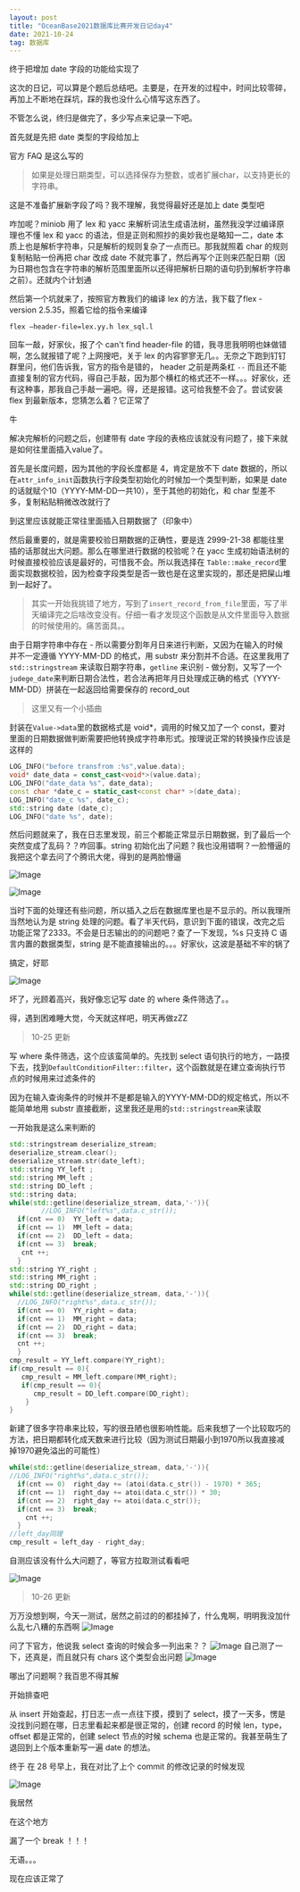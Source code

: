 ```yaml
---
layout: post
title: "OceanBase2021数据库比赛开发日记day4"
date: 2021-10-24
tag: 数据库
---   
```


终于把增加 date 字段的功能给实现了

这次的日记，可以算是个题后总结吧。主要是，在开发的过程中，时间比较零碎，再加上不断地在踩坑，踩的我也没什么心情写这东西了。

不管怎么说，终归是做完了，多少写点来记录一下吧。

首先就是先把 date 类型的字段给加上

官方 FAQ 是这么写的

> 如果是处理日期类型，可以选择保存为整数，或者扩展char，以支持更长的字符串。

这是不准备扩展新字段了吗？我不理解，我觉得最好还是加上 date 类型吧

咋加呢？miniob 用了 lex 和 yacc 来解析词法生成语法树，虽然我没学过编译原理也不懂 lex 和 yacc 的语法，但是正则和照抄的奥妙我也是略知一二，date 本质上也是解析字符串，只是解析的规则复杂了一点而已。那我就照着 char 的规则复制粘贴一份再把 char 改成 date 不就完事了，然后再写个正则来匹配日期（因为日期也包含在字符串的解析范围里面所以还得把解析日期的语句扔到解析字符串之前）。还就内个计划通

然后第一个坑就来了，按照官方教我们的编译 lex 的方法，我下载了flex - version 2.5.35，照着它给的指令来编译
```
flex –header-file=lex.yy.h lex_sql.l
```
回车一敲，好家伙，报了个 can't find header-file 的错，我寻思我明明也妹做错啊，怎么就报错了呢？上网搜吧，关于 lex 的内容寥寥无几。。无奈之下跑到钉钉群里问，他们告诉我，官方的指令是错的， header 之前是两条杠 `--` 而且还不能直接复制的官方代码，得自己手敲，因为那个横杠的格式还不一样。。。好家伙，还有这种事，那我自己手敲一遍吧。得，还是报错。这可给我整不会了。尝试安装 flex 到最新版本，您猜怎么着？它正常了

牛

解决完解析的问题之后，创建带有 date 字段的表格应该就没有问题了，接下来就是如何往里面插入value了。

首先是长度问题，因为其他的字段长度都是 4，肯定是放不下 date 数据的，所以在`attr_info_init`函数执行字段类型初始化的时候加一个类型判断，如果是 date 的话就赋个10（YYYY-MM-DD一共10），至于其他的初始化，和 char 型差不多，复制粘贴稍微改改就行了

到这里应该就能正常往里面插入日期数据了（印象中）

然后最重要的，就是需要校验日期数据的正确性，要是连 2999-21-38 都能往里插的话那就出大问题。那么在哪里进行数据的校验呢？在 yacc 生成初始语法树的时候直接校验应该是最好的，可惜我不会。所以我选择在 `Table::make_record`里面实现数据校验，因为检查字段类型是否一致也是在这里实现的，那还是把屎山堆到一起好了。

> 其实一开始我挑错了地方，写到了`insert_record_from_file`里面，写了半天编译完之后啥改变没有。仔细一看才发现这个函数是从文件里面导入数据的时候使用的。痛苦面具。。

由于日期字符串中存在 - 所以需要分割年月日来进行判断，又因为在输入的时候并不一定遵循 YYYY-MM-DD 的格式，用 substr 来分割并不合适。在这里我用了 `std::stringstream` 来读取日期字符串，`getline` 来识别 - 做分割，又写了一个`judege_date`来判断日期合法性，若合法再把年月日处理成正确的格式（YYYY-MM-DD）拼装在一起返回给需要保存的 record_out

> 这里又有一个小插曲

封装在`Value->data`里的数据格式是 void*，调用的时候又加了一个 const，要对里面的日期数据做判断需要把他转换成字符串形式。按理说正常的转换操作应该是这样的

```C++
LOG_INFO("before transfrom :%s",value.data);
void* date_data = const_cast<void*>(value.data);
LOG_INFO("date_data %s", date_data);
const char *date_c = static_cast<const char* >(date_data);
LOG_INFO("date_c %s", date_c);
std::string date (date_c);
LOG_INFO("date %s", date);
```

然后问题就来了，我在日志里发现，前三个都能正常显示日期数据，到了最后一个突然变成了乱码？？咋回事。string 初始化出了问题？我也没用错啊？一脸懵逼的我把这个拿去问了个腾讯大佬，得到的是两脸懵逼

![Image](https://pic4.zhimg.com/80/v2-9fa1719480bdf3e05a237048d3603c95.png)

![Image](https://pic4.zhimg.com/80/v2-d068d844ee4efad9505d5bf81e212d8b.png)

当时下面的处理还有些问题，所以插入之后在数据库里也是不显示的。所以我理所当然地认为是 string 处理的问题。看了半天代码，意识到下面的错误，改完之后功能正常了2333。不会是日志输出的的问题吧？查了一下发现，%s 只支持 C 语言内置的数据类型，string 是不能直接输出的。。。好家伙，这波是基础不牢的锅了

搞定，好耶

![Image](https://pic4.zhimg.com/80/v2-90f1a2f6850ce051fed739d2085cd1d5.png)


坏了，光顾着高兴，我好像忘记写 date 的 where 条件筛选了。。

得，遇到困难睡大觉，今天就这样吧，明天再做zZZ

> 10-25 更新

写 where 条件筛选，这个应该蛮简单的。先找到 select 语句执行的地方，一路摸下去，找到`DefaultConditionFilter::filter`，这个函数就是在建立查询执行节点的时候用来过滤条件的

因为在输入查询条件的时候并不是都是输入的YYYY-MM-DD的规定格式，所以不能简单地用 substr 直接截断，这里我还是用的`std::stringstream`来读取

一开始我是这么来判断的
```C++
std::stringstream deserialize_stream;
deserialize_stream.clear();
deserialize_stream.str(date_left);
std::string YY_left ;
std::string MM_left ;
std::string DD_left ;
std::string data;
while(std::getline(deserialize_stream, data,'-')){
        //LOG_INFO("left%s",data.c_str());
  if(cnt == 0)  YY_left = data;
  if(cnt == 1)  MM_left = data;
  if(cnt == 2)  DD_left = data;
  if(cnt == 3)  break;
   cnt ++;
  }
std::string YY_right ;
std::string MM_right ;
std::string DD_right ;
while(std::getline(deserialize_stream, data,'-')){
  //LOG_INFO("right%s",data.c_str());
  if(cnt == 0)  YY_right = data;
  if(cnt == 1)  MM_right = data;
  if(cnt == 2)  DD_right = data;
  if(cnt == 3)  break;
  cnt ++;
  }
cmp_result = YY_left.compare(YY_right);
if(cmp_result == 0){
   cmp_result = MM_left.compare(MM_right);
   if(cmp_result == 0){
      cmp_result = DD_left.compare(DD_right);
    }
}
```

新建了很多字符串来比较，写的很丑陋也很影响性能。后来我想了一个比较取巧的方法，把日期都转化成天数来进行比较（因为测试日期最小到1970所以我直接减掉1970避免溢出的可能性）

```C++
while(std::getline(deserialize_stream, data,'-')){
//LOG_INFO("right%s",data.c_str());
  if(cnt == 0)  right_day += (atoi(data.c_str()) - 1970) * 365;
  if(cnt == 1)  right_day += atoi(data.c_str()) * 30;
  if(cnt == 2)  right_day += atoi(data.c_str());
  if(cnt == 3)  break;
    cnt ++;
  }
//left_day同理
cmp_result = left_day - right_day;
```

自测应该没有什么大问题了，等官方拉取测试看看吧

![Image](https://pic4.zhimg.com/80/v2-6351707187b7cb0951b778b5916ab138.png)

> 10-26 更新

万万没想到啊，今天一测试，居然之前过的的都挂掉了，什么鬼啊，明明我没加什么乱七八糟的东西啊
![Image](https://pic4.zhimg.com/80/v2-2f74d85c641430dae6e8c569717bd645.png)

问了下官方，他说我 select 查询的时候会多一列出来？？
![Image](https://pic4.zhimg.com/80/v2-aab280b8c4aa3ae01d4f1d66ea878f7b.png)
自己测了一下，还真是，而且就只有 chars 这个类型会出问题
![Image](https://pic4.zhimg.com/80/v2-bd99fde46a5608b2b9b1430948f18ed1.png)

哪出了问题啊？我百思不得其解

开始排查吧

从 insert 开始查起，打日志一点一点往下摸，摸到了 select，摸了一天多，愣是没找到问题在哪，日志里看起来都是很正常的，创建 record 的时候 len，type，offset 都是正常的，创建 select 节点的时候 schema 也是正常的。我甚至萌生了退回到上个版本重新写一遍 date 的想法。

终于  在 28 号早上，我在对比了上个 commit 的修改记录的时候发现

![Image](https://pic4.zhimg.com/80/v2-0dbd4ae132c8b127fc27d6b6d000d57e.png)

我居然

在这个地方

漏了一个 break ！！！

无语。。。

现在应该正常了







